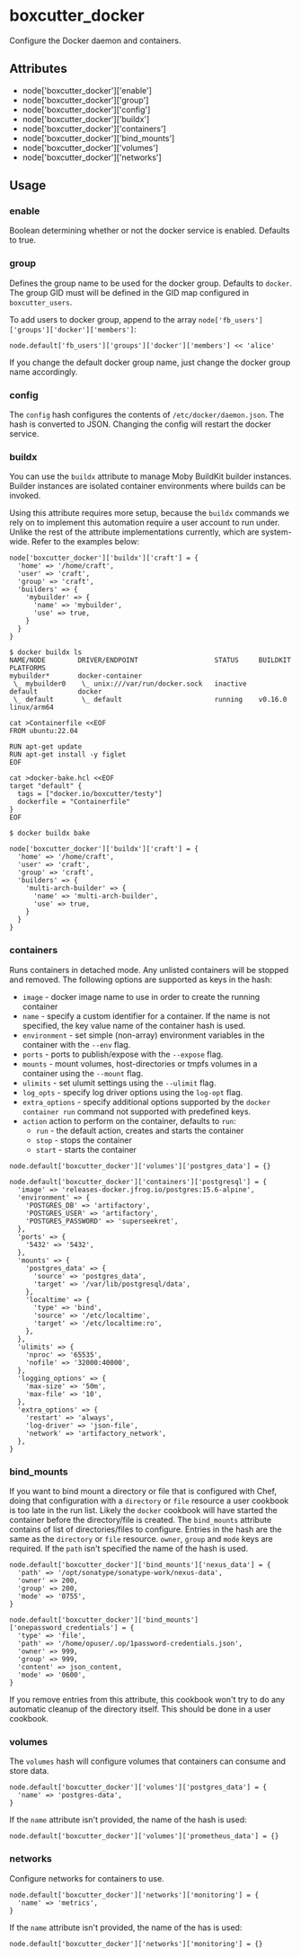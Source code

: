 boxcutter_docker
================

Configure the Docker daemon and containers.

Attributes
----------

- node['boxcutter_docker']['enable']
- node['boxcutter_docker']['group']
- node['boxcutter_docker']['config']
- node['boxcutter_docker']['buildx']
- node['boxcutter_docker']['containers']
- node['boxcutter_docker']['bind_mounts']
- node['boxcutter_docker']['volumes']
- node['boxcutter_docker']['networks']

Usage
-----

### enable

Boolean determining whether or not the docker service is enabled. Defaults to
true.

### group

Defines the group name to be used for the docker group. Defaults to `docker`.
The group GID must will be defined in the GID map configured in `boxcutter_users`.

To add users to docker group, append to the array
`node['fb_users']['groups']['docker']['members']`:

````aiignore
node.default['fb_users']['groups']['docker']['members'] << 'alice'
````

If you change the default docker group name, just change the docker group name
accordingly.

### config

The `config` hash configures the contents of `/etc/docker/daemon.json`. The
hash is converted to JSON. Changing the config will restart the docker service.

### buildx

You can use the `buildx` attribute to manage Moby BuildKit builder instances.
Builder instances are isolated container environments where builds can be
invoked.

Using this attribute requires more setup, because the `buildx` commands we
rely on to implement this automation require a user account to run under.
Unlike the rest of the attribute implementations currently, which are system-wide.
Refer to the examples below:

```
node['boxcutter_docker']['buildx']['craft'] = {
  'home' => '/home/craft',
  'user' => 'craft',
  'group' => 'craft',
  'builders' => {
    'mybuilder' => {
      'name' => 'mybuilder',
      'use' => true,
    }
  }
}
```

```
$ docker buildx ls
NAME/NODE        DRIVER/ENDPOINT                   STATUS     BUILDKIT   PLATFORMS
mybuilder*       docker-container
 \_ mybuilder0    \_ unix:///var/run/docker.sock   inactive
default          docker
 \_ default       \_ default                       running    v0.16.0    linux/arm64
```

```
cat >Containerfile <<EOF
FROM ubuntu:22.04

RUN apt-get update
RUN apt-get install -y figlet
EOF

cat >docker-bake.hcl <<EOF
target "default" {
  tags = ["docker.io/boxcutter/testy"]
  dockerfile = "Containerfile"
}
EOF

$ docker buildx bake
```

```
node['boxcutter_docker']['buildx']['craft'] = {
  'home' => '/home/craft',
  'user' => 'craft',
  'group' => 'craft',
  'builders' => {
    'multi-arch-builder' => {
      'name' => 'multi-arch-builder',
      'use' => true,
    }
  }
}
```

### containers

Runs containers in detached mode. Any unlisted containers will be stopped and
removed. The following options are supported as keys in the hash:

- `image` - docker image name to use in order to create the running container
- `name` - specify a custom identifier for a container. If the name is not
  specified, the key value name of the container hash is used.
- `environment` - set simple (non-array) environment variables in the
  container with the `--env` flag.
- `ports` - ports to publish/expose with the `--expose` flag.
- `mounts` - mount volumes, host-directories or tmpfs volumes in a container
  using the `--mount` flag.
- `ulimits` - set ulumit settings using the `--ulimit` flag.
- `log_opts` - specify log driver options using the `log-opt` flag.
- `extra_options` - specify additional options supported by the
  `docker container run` command not supported with predefined keys.
- `action` action to perform on the container, defaults to `run`:
  - `run` - the default action, creates and starts the container
  - `stop` - stops the container
  - `start` - starts the container

```aiignore
node.default['boxcutter_docker']['volumes']['postgres_data'] = {}

node.default['boxcutter_docker']['containers']['postgresql'] = {
  'image' => 'releases-docker.jfrog.io/postgres:15.6-alpine',
  'environment' => {
    'POSTGRES_DB' => 'artifactory',
    'POSTGRES_USER' => 'artifactory',
    'POSTGRES_PASSWORD' => 'superseekret',
  },
  'ports' => {
    '5432' => '5432',
  },
  'mounts' => {
    'postgres_data' => {
      'source' => 'postgres_data',
      'target' => '/var/lib/postgresql/data',
    },
    'localtime' => {
      'type' => 'bind',
      'source' => '/etc/localtime',
      'target' => '/etc/localtime:ro',
    },
  },
  'ulimits' => {
    'nproc' => '65535',
    'nofile' => '32000:40000',
  },
  'logging_options' => {
    'max-size' => '50m',
    'max-file' => '10',
  },
  'extra_options' => {
    'restart' => 'always',
    'log-driver' => 'json-file',
    'network' => 'artifactory_network',
  },
}
```

### bind_mounts

If you want to bind mount a directory or file that is configured with Chef,
doing that configuration with a `directory` or `file` resource a user cookbook
is too late in the run list. Likely the `docker` cookbook will have started
the container before the directory/file is created. The `bind_mounts` attribute
contains of list of directories/files to configure. Entries in the hash are the
same as the `directory` or `file` resource. `owner`, `group` and `mode` keys
are required. If the `path` isn't specified the name of the hash is used.

```aiignore
node.default['boxcutter_docker']['bind_mounts']['nexus_data'] = {
  'path' => '/opt/sonatype/sonatype-work/nexus-data',
  'owner' => 200,
  'group' => 200,
  'mode' => '0755',
}

node.default['boxcutter_docker']['bind_mounts']['onepassword_credentials'] = {
  'type' => 'file',
  'path' => '/home/opuser/.op/1password-credentials.json',
  'owner' => 999,
  'group' => 999,
  'content' => json_content,
  'mode' => '0600',
}
```

If you remove entries from this attribute, this cookbook won't try to do any
automatic cleanup of the directory itself. This should be done in a user
cookbook.

### volumes

The `volumes` hash will configure volumes that containers can consume and
store data.

```
node.default['boxcutter_docker']['volumes']['postgres_data'] = {
  'name' => 'postgres-data',
}
```

If the `name` attribute isn't provided, the name of the hash is used:

```
node.default['boxcutter_docker']['volumes']['prometheus_data'] = {}
```

### networks

Configure networks for containers to use.

```
node.default['boxcutter_docker']['networks']['monitoring'] = {
  'name' => 'metrics',
}
```

If the `name` attribute isn't provided, the name of the has is used:

```
node.default['boxcutter_docker']['networks']['monitoring'] = {}
```
